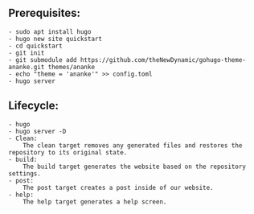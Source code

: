 ## Prerequisites:
    - sudo apt install hugo
    - hugo new site quickstart
    - cd quickstart
    - git init
    - git submodule add https://github.com/theNewDynamic/gohugo-theme-ananke.git themes/ananke
    - echo "theme = 'ananke'" >> config.toml
    - hugo server

## Lifecycle:
    - hugo
    - hugo server -D
    - Clean:
        The clean target removes any generated files and restores the repository to its original state.
    - build:
        The build target generates the website based on the repository settings.
    - post:
        The post target creates a post inside of our website.
    - help:
        The help target generates a help screen.